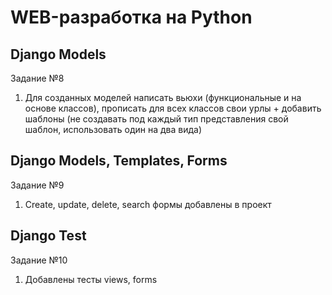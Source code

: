 # WEB-разработка на Python
## Django Models
Задание №8

1. Для созданных моделей написать вьюхи (функциональные и на основе классов),
прописать для всех классов свои урлы + добавить шаблоны (не создавать под каждый
тип представления свой шаблон, использовать один на два вида)

## Django Models, Templates, Forms
Задание №9

1. Create, update, delete, search формы добавлены в проект

## Django Test
Задание №10

1. Добавлены тесты views, forms